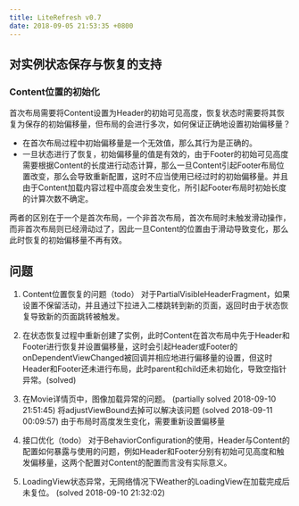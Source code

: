 ```yaml
---
title: LiteRefresh v0.7
date: 2018-09-05 21:53:35 +0800
---
```


## 对实例状态保存与恢复的支持
### Content位置的初始化
首次布局需要将Content设置为Header的初始可见高度，恢复状态时需要将其恢复为保存的初始偏移量，但布局的会进行多次，如何保证正确地设置初始偏移量？

- 在首次布局过程中初始偏移量是一个无效值，那么其行为是正确的。
- 一旦状态进行了恢复，初始偏移量的值是有效的，由于Footer的初始可见高度需要根据Content的长度进行动态计算，那么一旦Content引起Footer布局位置改变，那么会导致重新配置，这时不应当使用已经过时的初始偏移量。并且由于Content加载内容过程中高度会发生变化，所引起Footer布局时初始长度的计算次数不确定。

两者的区别在于一个是首次布局，一个非首次布局，首次布局时未触发滑动操作，而非首次布局则已经滑动过了，因此一旦Content的位置由于滑动导致变化，那么此时恢复的初始偏移量不再有效。

## 问题
1. Content位置恢复的问题（todo）
对于PartialVisibleHeaderFragment，如果设置不保留活动，并且通过下拉进入二楼跳转到新的页面，返回时由于状态恢复导致新的页面跳转被触发。

2. 在状态恢复过程中重新创建了实例，此时Content在首次布局中先于Header和Footer进行恢复并设置偏移量，这时会引起Header或Footer的onDependentViewChanged被回调并相应地进行偏移量的设置，但这时Header和Footer还未进行布局，此时parent和child还未初始化，导致空指针异常。(solved)

3. 在Movie详情页中，图像加载异常的问题。
(partially solved 2018-09-10 21:51:45) 将adjustViewBound去掉可以解决该问题
(solved 2018-09-11 00:09:57) 由于布局时高度发生变化，需要重新设置偏移量

4. 接口优化（todo）
对于BehaviorConfiguration的使用，Header与Content的配置如何暴露与使用的问题，例如Header和Footer分别有初始可见高度和触发偏移量，这两个配置对Content的配置而言没有实际意义。

5. LoadingView状态异常，无网络情况下Weather的LoadingView在加载完成后未复位。
(solved 2018-09-10 21:32:02)